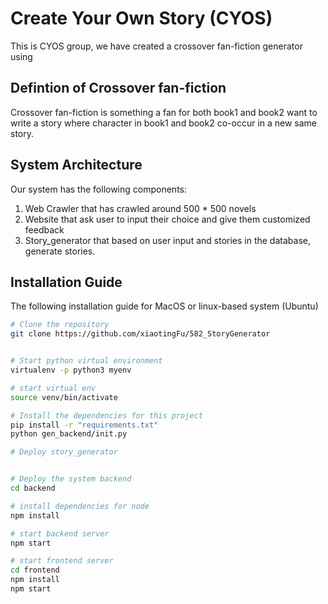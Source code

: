# Create Your Own Story (CYOS)

This is CYOS group, we have created a crossover fan-fiction generator using 

## Defintion of Crossover fan-fiction
Crossover fan-fiction is something a fan for both book1 and book2 want to write a story where 
character in book1 and book2 co-occur in a new same story.

## System Architecture
Our system has the following components:
1. Web Crawler that has crawled around 500 * 500 novels
2. Website that ask user to input their choice and give them customized feedback
3. Story_generator that based on user input and stories in the database, generate stories.

## Installation Guide
The following installation guide for MacOS or linux-based system (Ubuntu)
```bash
# Clone the repository
git clone https://github.com/xiaotingFu/582_StoryGenerator


# Start python virtual environment
virtualenv -p python3 myenv

# start virtual env
source venv/bin/activate

# Install the dependencies for this project
pip install -r "requirements.txt"
python gen_backend/init.py

# Deploy story_generator


# Deploy the system backend
cd backend

# install dependencies for node
npm install

# start backend server
npm start

# start frontend server
cd frontend
npm install
npm start

```